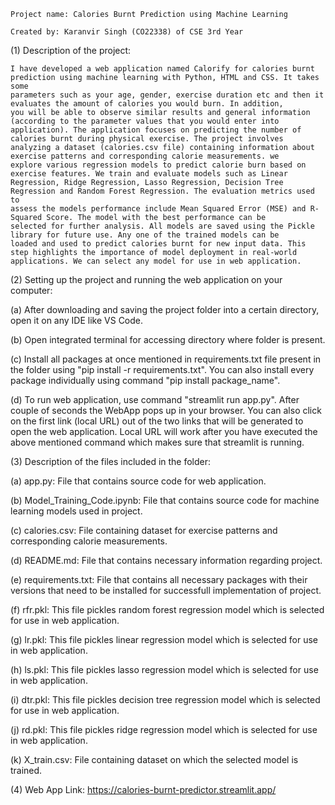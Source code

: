     Project name: Calories Burnt Prediction using Machine Learning
    
    Created by: Karanvir Singh (CO22338) of CSE 3rd Year
    

(1) Description of the project:

    I have developed a web application named Calorify for calories burnt prediction using machine learning with Python, HTML and CSS. It takes some 
    parameters such as your age, gender, exercise duration etc and then it evaluates the amount of calories you would burn. In addition, 
    you will be able to observe similar results and general information (according to the parameter values that you would enter into 
    application). The application focuses on predicting the number of calories burnt during physical exercise. The project involves 
    analyzing a dataset (calories.csv file) containing information about exercise patterns and corresponding calorie measurements. we 
    explore various regression models to predict calorie burn based on exercise features. We train and evaluate models such as Linear 
    Regression, Ridge Regression, Lasso Regression, Decision Tree Regression and Random Forest Regression. The evaluation metrics used to 
    assess the models performance include Mean Squared Error (MSE) and R-Squared Score. The model with the best performance can be 
    selected for further analysis. All models are saved using the Pickle library for future use. Any one of the trained models can be 
    loaded and used to predict calories burnt for new input data. This step highlights the importance of model deployment in real-world 
    applications. We can select any model for use in web application.


(2) Setting up the project and running the web application on your computer:

(a) After downloading and saving the project folder into a certain directory, open it on any IDE like VS Code.

(b) Open integrated terminal for accessing directory where folder is present.

(c) Install all packages at once mentioned in requirements.txt file present in the folder using "pip install -r requirements.txt".
    You can also install every package individually using command "pip install package_name".

(d) To run web application, use command "streamlit run app.py". After couple of seconds the WebApp pops up in your browser.
    You can also click on the first link (local URL) out of the two links that will be generated to open the web application. 
    Local URL will work after you have executed the above mentioned command which makes sure that streamlit is running.


(3) Description of the files included in the folder:

(a) app.py: File that contains source code for web application.

(b) Model_Training_Code.ipynb: File that contains source code for machine learning models used in project.

(c) calories.csv: File containing dataset for exercise patterns and corresponding calorie measurements.

(d) README.md: File that contains necessary information regarding project.

(e) requirements.txt: File that contains all necessary packages with their versions that need to be installed for successfull 
    implementation of project.

(f) rfr.pkl: This file pickles random forest regression model which is selected for use in web application.

(g) lr.pkl: This file pickles linear regression model which is selected for use in web application.

(h) ls.pkl: This file pickles lasso regression model which is selected for use in web application.

(i) dtr.pkl: This file pickles decision tree regression model which is selected for use in web application.

(j) rd.pkl: This file pickles ridge regression model which is selected for use in web application.

(k) X_train.csv: File containing dataset on which the selected model is trained.


(4) Web App Link: https://calories-burnt-predictor.streamlit.app/
